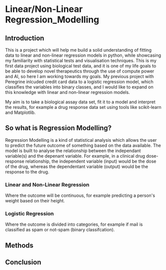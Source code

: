 # Linear/Non-Linear Regression_Modelling

## Introduction

This is a project which will help me build a solid understanding of fitting data to linear and non-linear regression models in python, while showcasing my familiarity with statistical tests and visualisation techniques. This is my first data project using biological test data, and it is one of my life goals to be able to develop novel therapeutics through the use of compute power and AI, so here I am working towards my goals. My previous project with Peregrine inlcuded credit card data to a logistic regression model, which classifies the variables into binary classes, and I would like to expand on this knowledge with linear and non-linear regression models.

My aim is to take a biological assay data set, fit it to a model and interpret the results, for example a drug response data set using tools like scikit-learn and Matplotlib.

## So what is Regression Modelling?

Regression Modelling is a kind of statistical analysis which allows the user to predict the future outcome of something based on the data available. The model is built to analyse the relationship between the independant variable(s) and the depenant variable. For example, in a clinical drug dose-response relationship, the independent variable (input) would be the dose of the drug, whereas the dependentant variable (output) would be the response to the drug.

### Linear and Non-Linear Regression 

Where the outcome will be continuous, for example predicting a person's weight based on their height.

### Logistic Regression

Where the outcome is divided into categories, for example if mail is classified as spam or not-spam (binary classifcation).

## Methods
## Conclusion